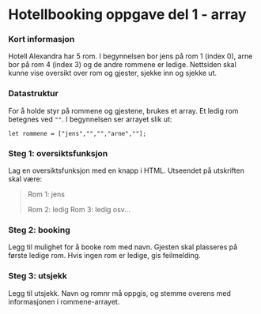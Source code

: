 # Hotellbooking oppgave del 1 - array

### Kort informasjon
Hotell Alexandra har 5 rom. I begynnelsen bor jens på rom 1 (index 0),
arne bor på rom 4 (index 3) og de andre rommene er ledige.
Nettsiden skal kunne vise oversikt over rom og gjester, sjekke inn og 
sjekke ut.

### Datastruktur
For å holde styr på rommene og gjestene, brukes et array. Et ledig rom betegnes
ved `""`. I begynnelsen ser arrayet slik ut:

`let rommene = ["jens","","","arne",""];`

### Steg 1: oversiktsfunksjon
Lag en oversiktsfunksjon med en knapp i HTML.
Utseendet på utskriften skal være:
> Rom 1: jens
> 
> Rom 2: ledig
> Rom 3: ledig
> osv...

### Steg 2: booking
Legg til mulighet for å booke rom med navn. Gjesten skal plasseres
på første ledige rom. Hvis ingen rom er ledige, gis feilmelding.

### Steg 3: utsjekk
Legg til utsjekk. Navn og romnr må oppgis, og stemme overens 
med informasjonen i rommene-arrayet. 
